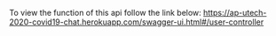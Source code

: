To view the function of this api follow the link below:
https://ap-utech-2020-covid19-chat.herokuapp.com/swagger-ui.html#/user-controller
